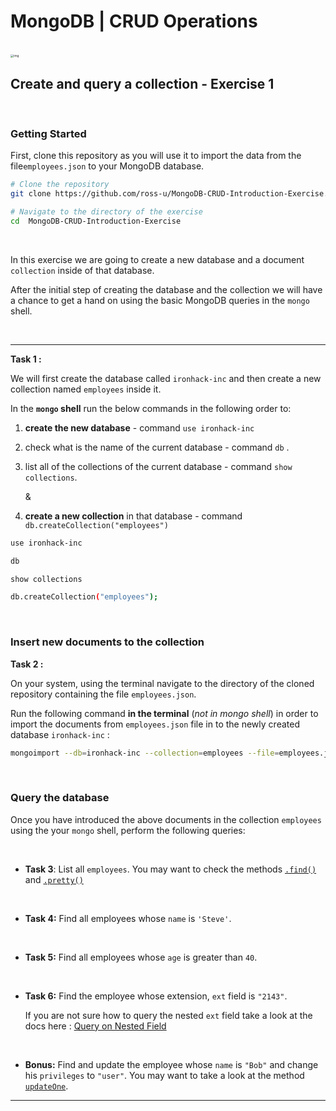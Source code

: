 # MongoDB | CRUD Operations

<br>

<img src="https://www.miltonmarketing.com/wp-content/uploads/2018/04/crudallprogramsdoitdownload.png" alt="img" style="zoom:33%;" />

<br>

## Create and query a collection - Exercise 1

<br>

### Getting Started

First, clone this repository as you will use it to import the data from the file`employees.json` to your MongoDB database.

```bash
# Clone the repository
git clone https://github.com/ross-u/MongoDB-CRUD-Introduction-Exercise.git

# Navigate to the directory of the exercise
cd  MongoDB-CRUD-Introduction-Exercise
```

<br>

In this exercise we are going to create a new database and a document `collection` inside of that database.

After the initial step of creating the database and the collection we will have a chance to get a hand on using the basic MongoDB queries in the `mongo` shell.

<br>

<hr>

**Task 1 :**

We will first create the database called `ironhack-inc` and then create a new collection named `employees` inside it.

In the **`mongo` shell** run the below commands in the following order to:

1. **create the new database** - command `use ironhack-inc`

2. check what is the name of the current database - command `db` .

3. list all of the collections of the current database - command `show collections`.

   &

4. **create a new collection** in that database - command `db.createCollection("employees")`

```bash
use ironhack-inc

db

show collections

db.createCollection("employees");
```

<br>

### Insert new documents to the collection

**Task 2 :**

On your system, using the terminal navigate to the directory of the cloned repository containing the file `employees.json`.

Run the following command **in the terminal** (_not in mongo shell_) in order to import the documents from `employees.json` file in to the newly created database `ironhack-inc` :

```bash
mongoimport --db=ironhack-inc --collection=employees --file=employees.json --jsonArray
```

<br>

### Query the database

Once you have introduced the above documents in the collection `employees` using the your `mongo` shell, perform the following queries:

<br>

- **Task 3**: List all `employees`. You may want to check the methods [`.find()`](https://docs.mongodb.com/manual/reference/method/db.collection.find/#db-collection-find) and [`.pretty()`](https://docs.mongodb.com/manual/reference/method/cursor.pretty/#cursor.pretty)

<br>

- **Task 4:** Find all employees whose `name` is `'Steve'`.

<br>

- **Task 5:** Find all employees whose `age` is greater than `40`.

<br>

- **Task 6:** Find the employee whose extension, `ext` field is `"2143"`.

  If you are not sure how to query the nested `ext` field take a look at the docs here : [Query on Nested Field](https://docs.mongodb.com/manual/tutorial/query-embedded-documents/#query-on-nested-field)

<br>

- **Bonus:** Find and update the employee whose `name` is `"Bob"` and change his `privileges` to `"user"`. You may want to take a look at the method [ `updateOne`](https://kb.objectrocket.com/mongo-db/mongodb-updateone-431).

<hr>
<br>
